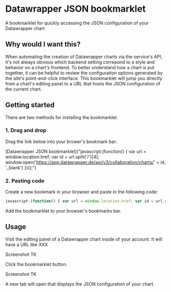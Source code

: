 # Datawrapper JSON bookmarklet

A bookmarklet for quickly accessing the JSON configuration of your Datawrapper chart

## Why would I want this?

When automating the creation of Datawrapper charts via the service's API, it's not always obvious which backend setting correpond to a style and behavior on a chart's frontend. To better understand how a chart is put together, it can be helpful to review the configuration options generated by the site's point-and-click interface. This bookmarklet will jump you directly from a chart's editing panel to a URL that hosts the JSON configuration of the current chart.

## Getting started

There are two methods for installing the bookmarklet.

### 1. Drag and drop

Drag the link below into your brower's bookmark bar:

[Datawrapper JSON bookmarklet]("javascript:(function() { var url = window.location.href; var id = url.split('/')[4]; window.open('https://app.datawrapper.de/api/v3/collaboration/charts/' + id, '_blank') })();")

### 2. Pasting code

Create a new bookmark in your browser and paste in the following code:

```js
javascript:(function() { var url = window.location.href; var id = url.split('/')[4]; window.open('https://app.datawrapper.de/api/v3/collaboration/charts/' + id, '_blank') })();
```

Add the bookmarklet to your browser's bookmarks bar.

## Usage

Visit the editing panel of a Datawrapper chart inside of your account. It will have a URL like XXX

Screenshot TK

Click the bookmarklet button.

Screenshot TK

A new tab will open that displays the JSON configuration of your chart.